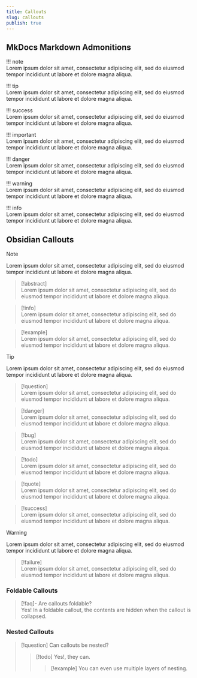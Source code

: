 ```yaml
---
title: Callouts
slug: callouts
publish: true
---
```


## MkDocs Markdown Admonitions

!!! note  
		Lorem ipsum dolor sit amet, consectetur adipiscing elit, sed do eiusmod tempor incididunt ut labore et dolore magna aliqua.

!!! tip  
		Lorem ipsum dolor sit amet, consectetur adipiscing elit, sed do eiusmod tempor incididunt ut labore et dolore magna aliqua.

!!! success  
		Lorem ipsum dolor sit amet, consectetur adipiscing elit, sed do eiusmod tempor incididunt ut labore et dolore magna aliqua.

!!! important  
		Lorem ipsum dolor sit amet, consectetur adipiscing elit, sed do eiusmod tempor incididunt ut labore et dolore magna aliqua.

!!! danger  
		Lorem ipsum dolor sit amet, consectetur adipiscing elit, sed do eiusmod tempor incididunt ut labore et dolore magna aliqua.

!!! warning  
		Lorem ipsum dolor sit amet, consectetur adipiscing elit, sed do eiusmod tempor incididunt ut labore et dolore magna aliqua.

!!! info  
		Lorem ipsum dolor sit amet, consectetur adipiscing elit, sed do eiusmod tempor incididunt ut labore et dolore magna aliqua.

## Obsidian Callouts

> [!note]  
> Lorem ipsum dolor sit amet, consectetur adipiscing elit, sed do eiusmod tempor incididunt ut labore et dolore magna aliqua.

> [!abstract]  
> Lorem ipsum dolor sit amet, consectetur adipiscing elit, sed do eiusmod tempor incididunt ut labore et dolore magna aliqua.

> [!info]  
> Lorem ipsum dolor sit amet, consectetur adipiscing elit, sed do eiusmod tempor incididunt ut labore et dolore magna aliqua.

> [!example]  
> Lorem ipsum dolor sit amet, consectetur adipiscing elit, sed do eiusmod tempor incididunt ut labore et dolore magna aliqua.

> [!tip]  
> Lorem ipsum dolor sit amet, consectetur adipiscing elit, sed do eiusmod tempor incididunt ut labore et dolore magna aliqua.

> [!question]  
> Lorem ipsum dolor sit amet, consectetur adipiscing elit, sed do eiusmod tempor incididunt ut labore et dolore magna aliqua.

> [!danger]  
> Lorem ipsum dolor sit amet, consectetur adipiscing elit, sed do eiusmod tempor incididunt ut labore et dolore magna aliqua.

> [!bug]  
> Lorem ipsum dolor sit amet, consectetur adipiscing elit, sed do eiusmod tempor incididunt ut labore et dolore magna aliqua.

> [!todo]  
> Lorem ipsum dolor sit amet, consectetur adipiscing elit, sed do eiusmod tempor incididunt ut labore et dolore magna aliqua.

> [!quote]  
> Lorem ipsum dolor sit amet, consectetur adipiscing elit, sed do eiusmod tempor incididunt ut labore et dolore magna aliqua.

> [!success]  
> Lorem ipsum dolor sit amet, consectetur adipiscing elit, sed do eiusmod tempor incididunt ut labore et dolore magna aliqua.
>

> [!warning]  
> Lorem ipsum dolor sit amet, consectetur adipiscing elit, sed do eiusmod tempor incididunt ut labore et dolore magna aliqua.

> [!failure]  
> Lorem ipsum dolor sit amet, consectetur adipiscing elit, sed do eiusmod tempor incididunt ut labore et dolore magna aliqua.

### Foldable Callouts

> [!faq]- Are callouts foldable?  
> Yes! In a foldable callout, the contents are hidden when the callout is collapsed.

### Nested Callouts

> [!question] Can callouts be nested?
> 
> > [!todo] Yes!, they can.
> > 
> > > [!example] You can even use multiple layers of nesting.
